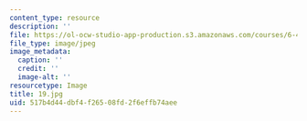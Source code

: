 ```yaml
---
content_type: resource
description: ''
file: https://ol-ocw-studio-app-production.s3.amazonaws.com/courses/6-451-principles-of-digital-communication-ii-spring-2005/517b4d44dbf4f26508fd2f6effb74aee_19.jpg
file_type: image/jpeg
image_metadata:
  caption: ''
  credit: ''
  image-alt: ''
resourcetype: Image
title: 19.jpg
uid: 517b4d44-dbf4-f265-08fd-2f6effb74aee
---
```

